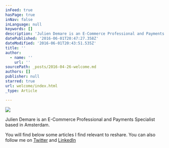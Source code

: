 ```yaml
---
inFeed: true
hasPage: true
inNav: false
inLanguage: null
keywords: []
description: 'Julien Demare is an E-Commerce Professional and Payments Specialist based in Amsterdam. '
datePublished: '2016-06-01T20:47:27.358Z'
dateModified: '2016-06-01T20:43:51.535Z'
title: ''
author:
  - name: ''
    url: ''
sourcePath: _posts/2016-04-26-welcome.md
authors: []
publisher: null
starred: true
url: welcome/index.html
_type: Article

---
```

![](https://the-grid-user-content.s3-us-west-2.amazonaws.com/475ba8b6-7503-412b-bcdf-0a258e74140d.jpg)

Julien Demare is an E-Commerce Professional and Payments Specialist based in Amsterdam. 

You will find below some articles I find relevant to reshare. You can also follow me on [Twitter][0] and [LinkedIn][1]

[0]: https://twitter.com/juliendemare
[1]: https://www.linkedin.com/in/juliendemare
